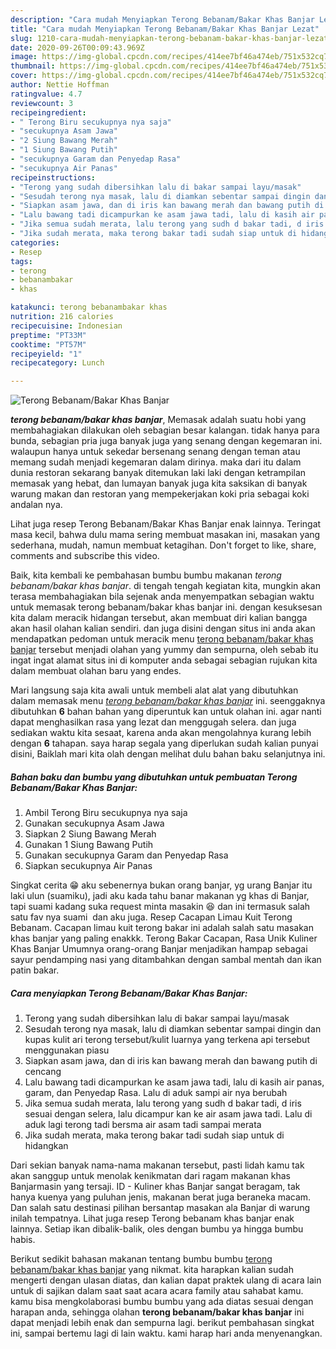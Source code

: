 ```yaml
---
description: "Cara mudah Menyiapkan Terong Bebanam/Bakar Khas Banjar Lezat"
title: "Cara mudah Menyiapkan Terong Bebanam/Bakar Khas Banjar Lezat"
slug: 1210-cara-mudah-menyiapkan-terong-bebanam-bakar-khas-banjar-lezat
date: 2020-09-26T00:09:43.969Z
image: https://img-global.cpcdn.com/recipes/414ee7bf46a474eb/751x532cq70/terong-bebanambakar-khas-banjar-foto-resep-utama.jpg
thumbnail: https://img-global.cpcdn.com/recipes/414ee7bf46a474eb/751x532cq70/terong-bebanambakar-khas-banjar-foto-resep-utama.jpg
cover: https://img-global.cpcdn.com/recipes/414ee7bf46a474eb/751x532cq70/terong-bebanambakar-khas-banjar-foto-resep-utama.jpg
author: Nettie Hoffman
ratingvalue: 4.7
reviewcount: 3
recipeingredient:
- " Terong Biru secukupnya nya saja"
- "secukupnya Asam Jawa"
- "2 Siung Bawang Merah"
- "1 Siung Bawang Putih"
- "secukupnya Garam dan Penyedap Rasa"
- "secukupnya Air Panas"
recipeinstructions:
- "Terong yang sudah dibersihkan lalu di bakar sampai layu/masak"
- "Sesudah terong nya masak, lalu di diamkan sebentar sampai dingin dan kupas kulit ari terong tersebut/kulit luarnya yang terkena api tersebut menggunakan piasu"
- "Siapkan asam jawa, dan di iris kan bawang merah dan bawang putih di cencang"
- "Lalu bawang tadi dicampurkan ke asam jawa tadi, lalu di kasih air panas, garam, dan Penyedap Rasa. Lalu di aduk sampi air nya berubah"
- "Jika semua sudah merata, lalu terong yang sudh d bakar tadi, d iris sesuai dengan selera, lalu dicampur kan ke air asam jawa tadi. Lalu di aduk lagi terong tadi bersma air asam tadi sampai merata"
- "Jika sudah merata, maka terong bakar tadi sudah siap untuk di hidangkan"
categories:
- Resep
tags:
- terong
- bebanambakar
- khas

katakunci: terong bebanambakar khas 
nutrition: 216 calories
recipecuisine: Indonesian
preptime: "PT33M"
cooktime: "PT57M"
recipeyield: "1"
recipecategory: Lunch

---
```



![Terong Bebanam/Bakar Khas Banjar](https://img-global.cpcdn.com/recipes/414ee7bf46a474eb/751x532cq70/terong-bebanambakar-khas-banjar-foto-resep-utama.jpg)

<b><i>terong bebanam/bakar khas banjar</i></b>, Memasak adalah suatu hobi yang membahagiakan dilakukan oleh sebagian besar kalangan. tidak hanya para bunda, sebagian pria juga banyak juga yang senang dengan kegemaran ini. walaupun hanya untuk sekedar bersenang senang dengan teman atau memang sudah menjadi kegemaran dalam dirinya. maka dari itu dalam dunia restoran sekarang banyak ditemukan laki laki dengan ketrampilan memasak yang hebat, dan lumayan banyak juga kita saksikan di banyak warung makan dan restoran yang mempekerjakan koki pria sebagai koki andalan nya.

Lihat juga resep Terong Bebanam/Bakar Khas Banjar enak lainnya. Teringat masa kecil, bahwa dulu mama sering membuat masakan ini, masakan yang sederhana, mudah, namun membuat ketagihan. Don&#39;t forget to like, share, comments and subscribe this video.

Baik, kita kembali ke pembahasan bumbu bumbu makanan <i>terong bebanam/bakar khas banjar</i>. di tengah tengah kegiatan kita, mungkin akan terasa membahagiakan bila sejenak anda menyempatkan sebagian waktu untuk memasak terong bebanam/bakar khas banjar ini. dengan kesuksesan kita dalam meracik hidangan tersebut, akan membuat diri kalian bangga akan hasil olahan kalian sendiri. dan juga disini dengan situs ini anda akan mendapatkan pedoman untuk meracik menu <u>terong bebanam/bakar khas banjar</u> tersebut menjadi olahan yang yummy dan sempurna, oleh sebab itu ingat ingat alamat situs ini di komputer anda sebagai sebagian rujukan kita dalam membuat olahan baru yang endes.


Mari langsung saja kita awali untuk membeli alat alat yang dibutuhkan dalam memasak menu <u><i>terong bebanam/bakar khas banjar</i></u> ini. seenggaknya dibutuhkan <b>6</b> bahan bahan yang diperuntuk kan untuk olahan ini. agar nanti dapat menghasilkan rasa yang lezat dan menggugah selera. dan juga sediakan waktu kita sesaat, karena anda akan mengolahnya kurang lebih dengan <b>6</b> tahapan. saya harap segala yang diperlukan sudah kalian punyai disini, Baiklah mari kita olah dengan melihat dulu bahan baku selanjutnya ini.

<!--inarticleads1-->

##### Bahan baku dan bumbu yang dibutuhkan untuk pembuatan Terong Bebanam/Bakar Khas Banjar:

1. Ambil  Terong Biru secukupnya nya saja
1. Gunakan secukupnya Asam Jawa
1. Siapkan 2 Siung Bawang Merah
1. Gunakan 1 Siung Bawang Putih
1. Gunakan secukupnya Garam dan Penyedap Rasa
1. Siapkan secukupnya Air Panas


Singkat cerita 😁 aku sebenernya bukan orang banjar, yg urang Banjar itu laki ulun (suamiku), jadi aku kada tahu banar makanan yg khas di Banjar, tapi suami kadang suka request minta masakin 😆 dan ini termasuk salah satu fav nya suami ️ dan aku juga. Resep Cacapan Limau Kuit Terong Bebanam. Cacapan limau kuit terong bakar ini adalah salah satu masakan khas banjar yang paling enakkk. Terong Bakar Cacapan, Rasa Unik Kuliner Khas Banjar Umumnya orang-orang Banjar menjadikan hampap sebagai sayur pendamping nasi yang ditambahkan dengan sambal mentah dan ikan patin bakar. 

<!--inarticleads2-->

##### Cara menyiapkan Terong Bebanam/Bakar Khas Banjar:

1. Terong yang sudah dibersihkan lalu di bakar sampai layu/masak
1. Sesudah terong nya masak, lalu di diamkan sebentar sampai dingin dan kupas kulit ari terong tersebut/kulit luarnya yang terkena api tersebut menggunakan piasu
1. Siapkan asam jawa, dan di iris kan bawang merah dan bawang putih di cencang
1. Lalu bawang tadi dicampurkan ke asam jawa tadi, lalu di kasih air panas, garam, dan Penyedap Rasa. Lalu di aduk sampi air nya berubah
1. Jika semua sudah merata, lalu terong yang sudh d bakar tadi, d iris sesuai dengan selera, lalu dicampur kan ke air asam jawa tadi. Lalu di aduk lagi terong tadi bersma air asam tadi sampai merata
1. Jika sudah merata, maka terong bakar tadi sudah siap untuk di hidangkan


Dari sekian banyak nama-nama makanan tersebut, pasti lidah kamu tak akan sanggup untuk menolak kenikmatan dari ragam makanan khas Banjarmasin yang tersaji. ID - Kuliner khas Banjar sangat beragam, tak hanya kuenya yang puluhan jenis, makanan berat juga beraneka macam. Dan salah satu destinasi pilihan bersantap masakan ala Banjar di warung inilah tempatnya. Lihat juga resep Terong bebanam khas banjar enak lainnya. Setiap ikan dibalik-balik, oles dengan bumbu ya hingga bumbu habis. 

Berikut sedikit bahasan makanan tentang bumbu bumbu <u>terong bebanam/bakar khas banjar</u> yang nikmat. kita harapkan kalian sudah mengerti dengan ulasan diatas, dan kalian dapat praktek ulang di acara lain untuk di sajikan dalam saat saat acara acara family atau sahabat kamu. kamu bisa mengkolaborasi bumbu bumbu yang ada diatas sesuai dengan harapan anda, sehingga olahan <b>terong bebanam/bakar khas banjar</b> ini dapat menjadi lebih enak dan sempurna lagi. berikut pembahasan singkat ini, sampai bertemu lagi di lain waktu. kami harap hari anda menyenangkan.
